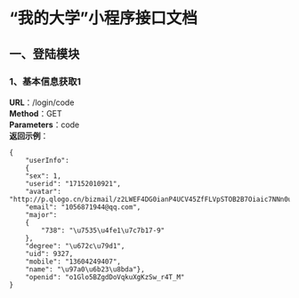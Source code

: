 # “我的大学”小程序接口文档
## 一、登陆模块
### 1、基本信息获取1
**URL**：/login/code  
**Method**：GET  
**Parameters**：code  
**返回示例**：
```
{
    "userInfo": 
    {
    "sex": 1,
    "userid": "17152010921", 
    "avatar": "http://p.qlogo.cn/bizmail/z2LWEF4DG0ianP4UCV45ZfFLVpSTOB2B7Oiaic7NNn0uMdMgcL1FH2VfA/", 
    "email": "1056871944@qq.com",
    "major": 
    {
        "738": "\u7535\u4fe1\u7c7b17-9"
    },
    "degree": "\u672c\u79d1", 
    "uid": 9327, 
    "mobile": "13604249407", 
    "name": "\u97a0\u6b23\u8bda"},
    "openid": "o1Glo5BZgdDoVqkuXgKzSw_r4T_M"
}
```